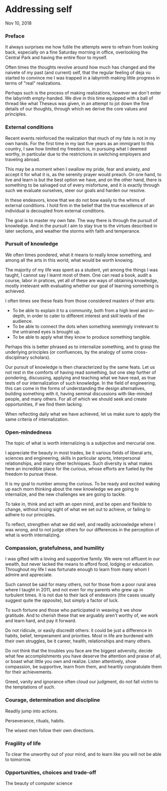 # Addressing self

Nov 10, 2018


### Preface

It always surprises me how futile the attempts were to refrain from looking back, especially on a fine Saturday morning in office, overlooking the Central Park and having the entire floor to myself.

Often times the thoughts revolve around how much has changed and the naivete of my past (and current) self, that the regular feeling of deja vu started to convince me I was trapped in a labyrinth making little progress in terms of "real" realizations.

Perhaps such is the process of making realizations, however we don't enter the labyrinth empty-handed.
We dive in this time equipped with a ball of thread like what Theseus was given, in an attempt to jot down the fine details of our thoughts, through which we derive the core values and principles.

### External conditions

Recent events reinforced the realization that much of my fate is not in my own hands.
For the first time in my last five years as an immigrant to this country, I saw how limited my freedom is, in pursuing what I deemed worthy, in particular due to the restrictions in switching employers and traveling abroad.

This may be a moment when I swallow my pride, fear and anxiety, and accept it for what it is, as the serenity prayer would preach.
On one hand, to live and learn is but the best option we have, and on the other hand, there is something to be salvaged out of every misfortune, and it is exactly through such we evaluate ourselves, steer our goals and harden our resolve.

In these endeavors, know that we do not bow easily to the whims of external conditions.
I hold firm in the belief that the true excellence of an individual is decoupled from external conditions.

The goal is to master my own fate.
The way there is through the pursuit of knowledge.
And in the pursuit I aim to stay true to the virtues described in later sections, and weather the storms with faith and temperance.

### Pursuit of knowledge

We often times pondered, what it means to really know something, and among all the arts in this world, what would be worth knowing.

The majority of my life was spent as a student, yet among the things I was taught, I cannot say I learnt most of them.
One can read a book, audit a course, labor in pratices, yet all of these are ways of obtaining knowledge, mostly irrelevant with evaluating whether our goal of learning something is achieved.

I often times see these feats from those considered masters of their arts:
* To be able to explain it to a community, both from a high level and in-depth, in order to cater to different interest and skill levels of the audience.
* To be able to connect the dots when something seemingly irrelevant to the untrained eyes is brought up.
* To be able to apply what they know to produce something tangible.

Perhaps this is better phrased as to internalize something, and to grasp the underlying principles (or confluences, by the analogy of some cross-disciplinary scholars).

Our pursuit of knowledge is then characterized by the same feats.
Let us not rest in the comforts of having read something, but one step further of pondering, discussing, applying and teaching what we have read, as true tests of our internalization of such knowledge.
In the field of engineering, this can come in the forms of understanding the design alternatives, building something with it, having seminal discussions with like-minded people, and many others.
For all of which we should seek and create opportunities, if we find them lacking.

When reflecting daily what we have achieved, let us make sure to apply the same criteria of internalization.

### Open-mindedness

The topic of what is worth internalizing is a subjective and mercurial one.

I appreciate the beauty in most trades, be it various fields of liberal arts, sciences and engineering, skills in particular sports, interpersonal relationships, and many other techniques.
Such diversity is what makes here an incredible place for the curious, whose efforts are fueled by the freedom to pursue these.

It is my goal to number among the curious.
To be ready and excited waking up each morn thinking about the new knowledge we are going to internalize, and the new challenges we are going to tackle.

To take in, think and act with an open mind, and be open and flexible to change, without losing sight of what we set out to achieve, or failing to adhere to our principles.

To reflect, strengthen what we did well, and readily acknowledge where I was wrong, and to not judge others for our differences in the perception of what is worth internalizing.

### Compassion, gratefulness, and humility

I was gifted with a loving and supportive family.
We were not affluent in our wealth, but never lacked the means to afford food, lodging or education.
Throughout my life I was fortunate enough to learn from many whom I admire and appreciate.

Such cannot be said for many others, not for those from a poor rural area where I taught in 2011, and not even for my parents who grew up in turbulent times.
It is not due to their lack of endeavors (the cases usually suggest quite the opposite), but simply a factor of luck.

To such fortune and those who participated in weaving it we show gratitude.
And to cherish these that we arguably aren't worthy of, we work and learn hard, and pay it forward.

Do not ridicule, or easily discredit others: it could be just a difference in habits, belief, temperament and priorities.
Most in life are burdened with their own struggles, be it career, health, relationships and many others.

Do not think that the troubles you face are the biggest adversity, decide what few accomplishments you have deserve the attention and praise of all, or boast what little you own and realize.
Listen attentively, show compassion, be supportive, learn from them, and heartily congratulate them for their achievements.

Greed, vanity and ignorance often cloud our judgment, do not fall victim to the temptations of such.

### Courage, determination and discipline

Readily jump into actions.

Perseverance, rituals, habits.

The wisest men follow their own directions.

### Fragility of life

To clear the unworthy out of your mind, and to learn like you will not be able to tomorrow.

### Opportunities, choices and trade-off

The beauty of computer science



